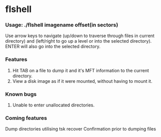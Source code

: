# flshell

### Usage: ./flshell imagename offset(in sectors)

Use arrow keys to navigate (up/down to traverse through files in current directory) and (left/right to go up a level or into the selected directory).
ENTER will also go into the selected directory.

### Features
1. Hit TAB on a file to dump it and it's MFT information to the current directory.
2. View a disk image as if it were mounted, without having to mount it. 

### Known bugs
1. Unable to enter unallocated directories.

### Coming features
Dump directories utilising tsk recover
Confirmation prior to dumping files

